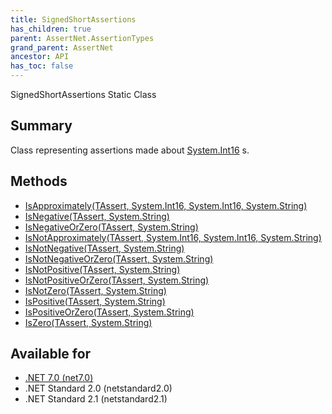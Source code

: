 ```yaml
---
title: SignedShortAssertions
has_children: true
parent: AssertNet.AssertionTypes
grand_parent: AssertNet
ancestor: API
has_toc: false
---
```

SignedShortAssertions Static Class

## Summary
Class representing assertions made about [System.Int16](https://learn.microsoft.com/en-us/dotnet/api/system.int16) s.

## Methods
- [IsApproximately<TAssert>(TAssert, System.Int16, System.Int16, System.String)](m_assertnet_assertiontypes_signedshortassertions_isapproximately__1___0_system_int16_system_int16_system_string_.md)
- [IsNegative<TAssert>(TAssert, System.String)](m_assertnet_assertiontypes_signedshortassertions_isnegative__1___0_system_string_.md)
- [IsNegativeOrZero<TAssert>(TAssert, System.String)](m_assertnet_assertiontypes_signedshortassertions_isnegativeorzero__1___0_system_string_.md)
- [IsNotApproximately<TAssert>(TAssert, System.Int16, System.Int16, System.String)](m_assertnet_assertiontypes_signedshortassertions_isnotapproximately__1___0_system_int16_system_int16_system_string_.md)
- [IsNotNegative<TAssert>(TAssert, System.String)](m_assertnet_assertiontypes_signedshortassertions_isnotnegative__1___0_system_string_.md)
- [IsNotNegativeOrZero<TAssert>(TAssert, System.String)](m_assertnet_assertiontypes_signedshortassertions_isnotnegativeorzero__1___0_system_string_.md)
- [IsNotPositive<TAssert>(TAssert, System.String)](m_assertnet_assertiontypes_signedshortassertions_isnotpositive__1___0_system_string_.md)
- [IsNotPositiveOrZero<TAssert>(TAssert, System.String)](m_assertnet_assertiontypes_signedshortassertions_isnotpositiveorzero__1___0_system_string_.md)
- [IsNotZero<TAssert>(TAssert, System.String)](m_assertnet_assertiontypes_signedshortassertions_isnotzero__1___0_system_string_.md)
- [IsPositive<TAssert>(TAssert, System.String)](m_assertnet_assertiontypes_signedshortassertions_ispositive__1___0_system_string_.md)
- [IsPositiveOrZero<TAssert>(TAssert, System.String)](m_assertnet_assertiontypes_signedshortassertions_ispositiveorzero__1___0_system_string_.md)
- [IsZero<TAssert>(TAssert, System.String)](m_assertnet_assertiontypes_signedshortassertions_iszero__1___0_system_string_.md)

## Available for
- [.NET 7.0 (net7.0)](https://versionsof.net/core/7.0/)
- .NET Standard 2.0 (netstandard2.0)
- .NET Standard 2.1 (netstandard2.1)
